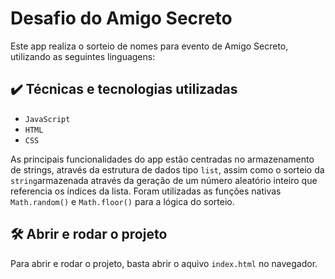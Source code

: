 # Desafio do Amigo Secreto


Este app realiza o sorteio de nomes para evento de Amigo Secreto, utilizando as seguintes linguagens: </br>

## ✔️ Técnicas e tecnologias utilizadas
- `JavaScript`
- `HTML`
- `CSS`

As principais funcionalidades do app estão centradas no armazenamento de strings, através da estrutura de dados tipo `list`, assim como o sorteio da `string`armazenada através da geração de um número aleatório inteiro que referencia os índices da lista.
Foram utilizadas as funções nativas `Math.random()` e `Math.floor()` para a lógica do sorteio.


## 🛠️ Abrir e rodar o projeto
Para abrir e rodar o projeto, basta abrir o aquivo `index.html` no navegador.

